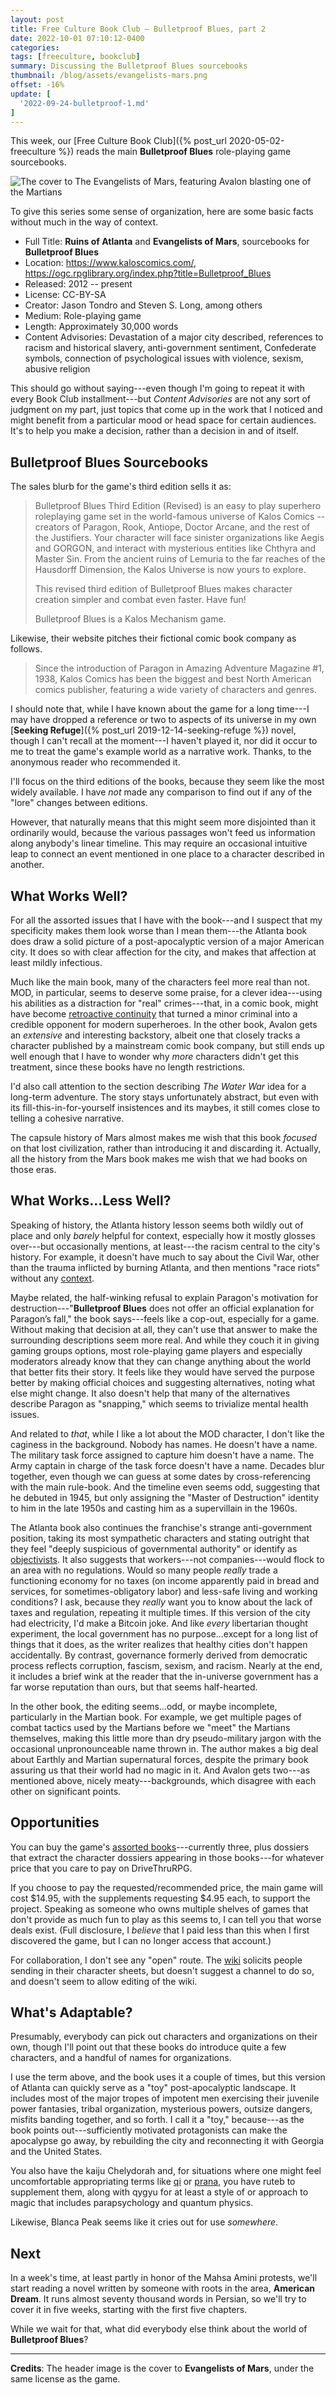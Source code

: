 ```yaml
---
layout: post
title: Free Culture Book Club — Bulletproof Blues, part 2
date: 2022-10-01 07:10:12-0400
categories:
tags: [freeculture, bookclub]
summary: Discussing the Bulletproof Blues sourcebooks
thumbnail: /blog/assets/evangelists-mars.png
offset: -16%
update: [
  '2022-09-24-bulletproof-1.md'
]
---
```


This week, our [Free Culture Book Club]({% post_url 2020-05-02-freeculture %}) reads the main **Bulletproof Blues** role-playing game sourcebooks.

![The cover to The Evangelists of Mars, featuring Avalon blasting one of the Martians](/blog/assets/evangelists-mars.png "They keep saying that Mars needs women, but really, what would they even do with them but this...?")

To give this series some sense of organization, here are some basic facts without much in the way of context.

 * Full Title:  **Ruins of Atlanta** and **Evangelists of Mars**, sourcebooks for **Bulletproof Blues**
 * Location:  <https://www.kaloscomics.com/>, <https://ogc.rpglibrary.org/index.php?title=Bulletproof_Blues>
 * Released:  2012 -- present
 * License:  CC-BY-SA
 * Creator:  Jason Tondro and Steven S. Long, among others
 * Medium:  Role-playing game
 * Length:  Approximately 30,000 words
 * Content Advisories:  Devastation of a major city described, references to racism and historical slavery, anti-government sentiment, Confederate symbols, connection of psychological issues with violence, sexism, abusive religion

This should go without saying---even though I'm going to repeat it with every Book Club installment---but *Content Advisories* are not any sort of judgment on my part, just topics that come up in the work that I noticed and might benefit from a particular mood or head space for certain audiences.  It's to help you make a decision, rather than a decision in and of itself.

## Bulletproof Blues Sourcebooks

The sales blurb for the game's third edition sells it as:

 > Bulletproof Blues Third Edition (Revised) is an easy to play superhero roleplaying game set in the world-famous universe of Kalos Comics -- creators of Paragon, Rook, Antiope, Doctor Arcane, and the rest of the Justifiers. Your character will face sinister organizations like Aegis and GORGON, and interact with mysterious entities like Chthyra and Master Sin. From the ancient ruins of Lemuria to the far reaches of the Hausdorff Dimension, the Kalos Universe is now yours to explore.
 >
 > This revised third edition of Bulletproof Blues makes character creation simpler and combat even faster. Have fun!
 >
 > Bulletproof Blues is a Kalos Mechanism game.

Likewise, their website pitches their fictional comic book company as follows.

 > Since the introduction of Paragon in Amazing Adventure Magazine #1, 1938, Kalos Comics has been the biggest and best North American comics publisher, featuring a wide variety of characters and genres.

I should note that, while I have known about the game for a long time---I may have dropped a reference or two to aspects of its universe in my own [**Seeking Refuge**]({% post_url 2019-12-14-seeking-refuge %}) novel, though I can't recall at the moment---I haven't played it, nor did it occur to me to treat the game's example world as a narrative work.  Thanks, to the anonymous reader who recommended it.

I'll focus on the third editions of the books, because they seem like the most widely available.  I have *not* made any comparison to find out if any of the "lore" changes between editions.

However, that naturally means that this might seem more disjointed than it ordinarily would, because the various passages won't feed us information along anybody's linear timeline.  This may require an occasional intuitive leap to connect an event mentioned in one place to a character described in another.

## What Works Well?

For all the assorted issues that I have with the book---and I suspect that my specificity makes them look worse than I mean them---the Atlanta book does draw a solid picture of a post-apocalyptic version of a major American city.  It does so with clear affection for the city, and makes that affection at least mildly infectious.

Much like the main book, many of the characters feel more real than not.  MOD, in particular, seems to deserve some praise, for a clever idea---using his abilities as a distraction for "real" crimes---that, in a comic book, might have become [retroactive continuity](https://en.wikipedia.org/wiki/Retroactive_continuity) that turned a minor criminal into a credible opponent for modern superheroes.  In the other book, Avalon gets an *extensive* and interesting backstory, albeit one that closely tracks a character published by a mainstream comic book company, but still ends up well enough that I have to wonder why *more* characters didn't get this treatment, since these books have no length restrictions.

I'd also call attention to the section describing *The Water War* idea for a long-term adventure.  The story stays unfortunately abstract, but even with its fill-this-in-for-yourself insistences and its maybes, it still comes close to telling a cohesive narrative.

The capsule history of Mars almost makes me wish that this book *focused* on that lost civilization, rather than introducing it and discarding it.  Actually, all the history from the Mars book makes me wish that we had books on those eras.

## What Works...Less Well?

Speaking of history, the Atlanta history lesson seems both wildly out of place and only *barely* helpful for context, especially how it mostly glosses over---but occasionally mentions, at least---the racism central to the city's history.  For example, it doesn't have much to say about the Civil War, other than the trauma inflicted by burning Atlanta, and then mentions "race riots" without any [context](https://en.wikipedia.org/wiki/1906_Atlanta_race_riot).

Maybe related, the half-winking refusal to explain Paragon's motivation for destruction---"**Bulletproof Blues** does not offer an official explanation for Paragon’s fall," the book says---feels like a cop-out, especially for a game.  Without making that decision at all, they can't use that answer to make the surrounding descriptions seem more real.  And while they couch it in giving gaming groups options, most role-playing game players and especially moderators already know that they can change anything about the world that better fits their story.  It feels like they would have served the purpose better by making official choices and suggesting alternatives, noting what else might change.  It also doesn't help that many of the alternatives describe Paragon as "snapping," which seems to trivialize mental health issues.

And related to *that*, while I like a lot about the MOD character, I don't like the caginess in the background.  Nobody has names.  He doesn't have a name.  The military task force assigned to capture him doesn't have a name.  The Army captain in charge of the task force doesn't have a name.  Decades blur together, even though we can guess at some dates by cross-referencing with the main rule-book.  And the timeline even seems odd, suggesting that he debuted in 1945, but only assigning the "Master of Destruction" identity to him in the late 1950s and casting him as a supervillain in the 1960s.

The Atlanta book also continues the franchise's strange anti-government position, taking its most sympathetic characters and stating outright that they feel "deeply suspicious of governmental authority" or identify as [objectivists](https://en.wikipedia.org/wiki/Objectivism).  It also suggests that workers---not companies---would flock to an area with no regulations.  Would so many people *really* trade a functioning economy for no taxes (on income apparently paid in bread and services, for sometimes-obligatory labor) and less-safe living and working conditions?  I ask, because they *really* want you to know about the lack of taxes and regulation, repeating it multiple times.  If this version of the city had electricity, I'd make a Bitcoin joke.  And like *every* libertarian thought experiment, the local government has no purpose...except for a long list of things that it does, as the writer realizes that healthy cities don't happen accidentally.  By contrast, governance formerly derived from democratic process reflects corruption, fascism, sexism, and racism.  Nearly at the end, it includes a brief wink at the reader that the in-universe government has a far worse reputation than ours, but that seems half-hearted.

In the other book, the editing seems...odd, or maybe incomplete, particularly in the Martian book.  For example, we get multiple pages of combat tactics used by the Martians before we "meet" the Martians themselves, making this little more than dry pseudo-military jargon with the occasional unpronounceable name thrown in.  The author makes a big deal about Earthly and Martian supernatural forces, despite the primary book assuring us that their world had no magic in it.  And Avalon gets two---as mentioned above, nicely meaty---backgrounds, which disagree with each other on significant points.

## Opportunities

You can buy the game's [assorted books](https://www.drivethrurpg.com/browse/pub/4260/Kalos-Comics)---currently three, plus dossiers that extract the character dossiers appearing in those books---for whatever price that you care to pay on DriveThruRPG.

If you choose to pay the requested/recommended price, the main game will cost $14.95, with the supplements requesting $4.95 each, to support the project.  Speaking as someone who owns multiple shelves of games that don't provide as much fun to play as this seems to, I can tell you that worse deals exist.  (Full disclosure, I *believe* that I paid less than this when I first discovered the game, but I can no longer access that account.)

For collaboration, I don't see any "open" route.  The [wiki](https://wiki.kaloscomics.com/) solicits people sending in their character sheets, but doesn't suggest a channel to do so, and doesn't seem to allow editing of the wiki.

## What's Adaptable?

Presumably, everybody can pick out characters and organizations on their own, though I'll point out that these books do introduce quite a few characters, and a handful of names for organizations.

I use the term above, and the book uses it a couple of times, but this version of Atlanta can quickly serve as a "toy" post-apocalyptic landscape.  It includes most of the major tropes of impotent men exercising their juvenile power fantasies, tribal organization, mysterious powers, outsize dangers, misfits banding together, and so forth.  I call it a "toy," because---as the book points out---sufficiently motivated protagonists can make the apocalypse go away, by rebuilding the city and reconnecting it with Georgia and the United States.

You also have the kaiju Chelydorah and, for situations where one might feel uncomfortable appropriating terms like [qi](https://en.wikipedia.org/wiki/Qi) or [prana](https://en.wikipedia.org/wiki/Prana), you have ruteb to supplement them, along with qygyu for at least a style of or approach to magic that includes parapsychology and quantum physics.

Likewise, Blanca Peak seems like it cries out for use *somewhere*.

## Next

In a week's time, at least partly in honor of the Mahsa Amini protests, we'll start reading a novel written by someone with roots in the area, **American Dream**.  It runs almost seventy thousand words in Persian, so we'll try to cover it in five weeks, starting with the first five chapters.

While we wait for that, what did everybody else think about the world of **Bulletproof Blues**?

* * *

**Credits**:  The header image is the cover to **Evangelists of Mars**, under the same license as the game.
